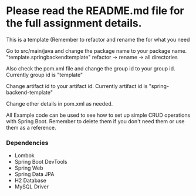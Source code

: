 # Please read the README.md file for the full assignment details.

This is a template (Remember to refactor and rename the for what you need

Go to src/main/java and change the package name to your package name.
"template.springbackendtemplate" refactor -> rename -> all directories

Also check the pom.xml file and change the group id to your group id.
Currently group id is "template"

Change artifact id to your artifact id.
Currently artifact id is "spring-backend-template"

Change other details in pom.xml as needed.

All Example code can be used to see how to set up simple CRUD operations with Spring Boot.
Remember to delete them if you don't need them or use them as a reference.

### Dependencies
- Lombok
- Spring Boot DevTools
- Spring Web
- Spring Data JPA
- H2 Database
- MySQL Driver
